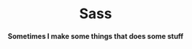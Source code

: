 <h1 align="center">Sass</h1> 
<h4 align="center">Sometimes I make some things that does some stuff</h4><br><br>
